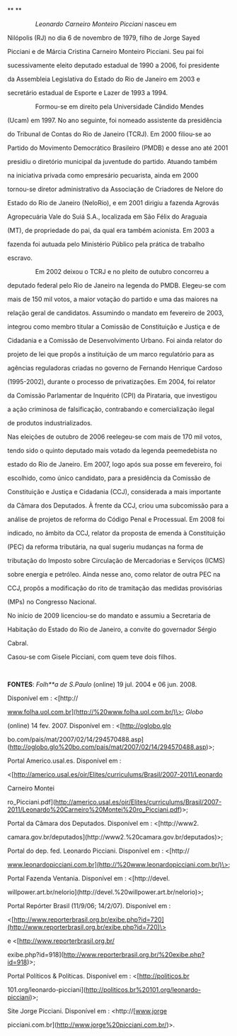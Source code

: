 

** **



                *Leonardo Carneiro Monteiro Picciani* nasceu em

Nilópolis (RJ) no dia 6 de novembro de 1979, filho de Jorge Sayed

Picciani e de Márcia Cristina Carneiro Monteiro Picciani. Seu pai foi

sucessivamente eleito deputado estadual de 1990 a 2006, foi presidente

da Assembleia Legislativa do Estado do Rio de Janeiro em 2003 e

secretário estadual de Esporte e Lazer de 1993 a 1994.



                Formou-se em direito pela Universidade Cândido Mendes

(Ucam) em 1997. No ano seguinte, foi nomeado assistente da presidência

do Tribunal de Contas do Rio de Janeiro (TCRJ). Em 2000 filiou-se ao

Partido do Movimento Democrático Brasileiro (PMDB) e desse ano até 2001

presidiu o diretório municipal da juventude do partido. Atuando também

na iniciativa privada como empresário pecuarista, ainda em 2000

tornou-se diretor administrativo da Associação de Criadores de Nelore do

Estado do Rio de Janeiro (NeloRio), e em 2001 dirigiu a fazenda Agrovás

Agropecuária Vale do Suiá S.A., localizada em São Félix do Araguaia

(MT), de propriedade do pai, da qual era também acionista. Em 2003 a

fazenda foi autuada pelo Ministério Público pela prática de trabalho

escravo.



                Em 2002 deixou o TCRJ e no pleito de outubro concorreu a

deputado federal pelo Rio de Janeiro na legenda do PMDB. Elegeu-se com

mais de 150 mil votos, a maior votação do partido e uma das maiores na

relação geral de candidatos. Assumindo o mandato em fevereiro de 2003,

integrou como membro titular a Comissão de Constituição e Justiça e de

Cidadania e a Comissão de Desenvolvimento Urbano. Foi ainda relator do

projeto de lei que propôs a instituição de um marco regulatório para as

agências reguladoras criadas no governo de Fernando Henrique Cardoso

(1995-2002), durante o processo de privatizações. Em 2004, foi relator

da Comissão Parlamentar de Inquérito (CPI) da Pirataria, que investigou

a ação criminosa de falsificação, contrabando e comercialização ilegal

de produtos industrializados.



Nas eleições de outubro de 2006 reelegeu-se com mais de 170 mil votos,

tendo sido o quinto deputado mais votado da legenda peemedebista no

estado do Rio de Janeiro. Em 2007, logo após sua posse em fevereiro, foi

escolhido, como único candidato, para a presidência da Comissão de

Constituição e Justiça e Cidadania (CCJ), considerada a mais importante

da Câmara dos Deputados. À frente da CCJ, criou uma subcomissão para a

análise de projetos de reforma do Código Penal e Processual. Em 2008 foi

indicado, no âmbito da CCJ, relator da proposta de emenda à Constituição

(PEC) da reforma tributária, na qual sugeriu mudanças na forma de

tributação do Imposto sobre Circulação de Mercadorias e Serviços (ICMS)

sobre energia e petróleo. Ainda nesse ano, como relator de outra PEC na

CCJ, propôs a modificação do rito de tramitação das medidas provisórias

(MPs) no Congresso Nacional.



No início de 2009 licenciou-se do mandato e assumiu a Secretaria de

Habitação do Estado do Rio de Janeiro, a convite do governador Sérgio

Cabral.



Casou-se com Gisele Picciani, com quem teve dois filhos.



 



**FONTES**: *Folh**a de S.Paulo* (online) 19 jul. 2004 e 06 jun. 2008.

Disponível em : \<[http://

www.folha.uol.com.br](http://%20www.folha.uol.com.br/)\>; *Globo*

(online) 14 fev. 2007. Disponível em : \<[http://oglobo.glo

bo.com/pais/mat/2007/02/14/294570488.asp](http://oglobo.glo%20bo.com/pais/mat/2007/02/14/294570488.asp)\>;

Portal Americo.usal.es. Disponível em :

\<[http://americo.usal.es/oir/Elites/curriculums/Brasil/2007-2011/Leonardo

Carneiro Montei

ro\_Picciani.pdf](http://americo.usal.es/oir/Elites/curriculums/Brasil/2007-2011/Leonardo%20Carneiro%20Montei%20ro_Picciani.pdf)\>;

Portal da Câmara dos Deputados. Disponível em : \<[http://www2.

camara.gov.br/deputados](http://www2.%20camara.gov.br/deputados)\>;

Portal do dep. fed. Leonardo Picciani. Disponível em : \<[http://

www.leonardopicciani.com.br](http://%20www.leonardopicciani.com.br/)\>;

Portal Fazenda Ventania. Disponível em : \<[http://devel.

willpower.art.br/nelorio](http://devel.%20willpower.art.br/nelorio)\>;

Portal Repórter Brasil (11/9/06; 14/2/07). Disponível em :

\<[http://www.reporterbrasil.org.br/exibe.php?id=720](http://www.reporterbrasil.org.br/exibe.php?id=720)\>

e \<[http://www.reporterbrasil.org.br/

exibe.php?id=918](http://www.reporterbrasil.org.br/%20exibe.php?id=918)\>;

Portal Políticos & Políticas. Disponível em : \<[http://politicos.br

101.org/leonardo-picciani](http://politicos.br%20101.org/leonardo-picciani)\>;

Site Jorge Picciani. Disponível em : \<http://[www.jorge

picciani.com.br](http://www.jorge%20picciani.com.br/)\>.



 

